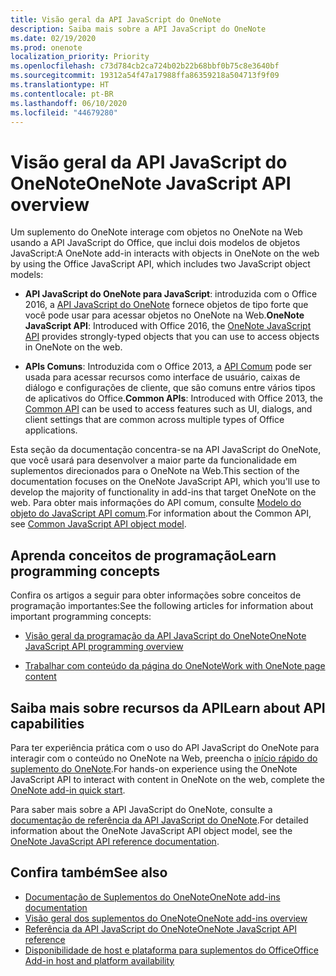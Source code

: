 ```yaml
---
title: Visão geral da API JavaScript do OneNote
description: Saiba mais sobre a API JavaScript do OneNote
ms.date: 02/19/2020
ms.prod: onenote
localization_priority: Priority
ms.openlocfilehash: c73d784cb2ca724b02b22b68bbf0b75c8e3640bf
ms.sourcegitcommit: 19312a54f47a17988ffa86359218a504713f9f09
ms.translationtype: HT
ms.contentlocale: pt-BR
ms.lasthandoff: 06/10/2020
ms.locfileid: "44679280"
---
```

# <a name="onenote-javascript-api-overview"></a><span data-ttu-id="3ce69-103">Visão geral da API JavaScript do OneNote</span><span class="sxs-lookup"><span data-stu-id="3ce69-103">OneNote JavaScript API overview</span></span>

<span data-ttu-id="3ce69-104">Um suplemento do OneNote interage com objetos no OneNote na Web usando a API JavaScript do Office, que inclui dois modelos de objetos JavaScript:</span><span class="sxs-lookup"><span data-stu-id="3ce69-104">A OneNote add-in interacts with objects in OneNote on the web by using the Office JavaScript API, which includes two JavaScript object models:</span></span>

* <span data-ttu-id="3ce69-105">**API JavaScript do OneNote para JavaScript**: introduzida com o Office 2016, a [API JavaScript do OneNote](/javascript/api/onenote) fornece objetos de tipo forte que você pode usar para acessar objetos no OneNote na Web.</span><span class="sxs-lookup"><span data-stu-id="3ce69-105">**OneNote JavaScript API**: Introduced with Office 2016, the [OneNote JavaScript API](/javascript/api/onenote) provides strongly-typed objects that you can use to access objects in OneNote on the web.</span></span> 

* <span data-ttu-id="3ce69-106">**APIs Comuns**: Introduzida com o Office 2013, a [API Comum](/javascript/api/office) pode ser usada para acessar recursos como interface de usuário, caixas de diálogo e configurações de cliente, que são comuns entre vários tipos de aplicativos do Office.</span><span class="sxs-lookup"><span data-stu-id="3ce69-106">**Common APIs**: Introduced with Office 2013, the [Common API](/javascript/api/office) can be used to access features such as UI, dialogs, and client settings that are common across multiple types of Office applications.</span></span>

<span data-ttu-id="3ce69-107">Esta seção da documentação concentra-se na API JavaScript do OneNote, que você usará para desenvolver a maior parte da funcionalidade em suplementos direcionados para o OneNote na Web.</span><span class="sxs-lookup"><span data-stu-id="3ce69-107">This section of the documentation focuses on the OneNote JavaScript API, which you'll use to develop the majority of functionality in add-ins that target OneNote on the web.</span></span> <span data-ttu-id="3ce69-108">Para obter mais informações do API comum, consulte [Modelo do objeto do JavaScript API comum](../../develop/office-javascript-api-object-model.md).</span><span class="sxs-lookup"><span data-stu-id="3ce69-108">For information about the Common API, see [Common JavaScript API object model](../../develop/office-javascript-api-object-model.md).</span></span> 

## <a name="learn-programming-concepts"></a><span data-ttu-id="3ce69-109">Aprenda conceitos de programação</span><span class="sxs-lookup"><span data-stu-id="3ce69-109">Learn programming concepts</span></span>

<span data-ttu-id="3ce69-110">Confira os artigos a seguir para obter informações sobre conceitos de programação importantes:</span><span class="sxs-lookup"><span data-stu-id="3ce69-110">See the following articles for information about important programming concepts:</span></span>

- [<span data-ttu-id="3ce69-111">Visão geral da programação da API JavaScript do OneNote</span><span class="sxs-lookup"><span data-stu-id="3ce69-111">OneNote JavaScript API programming overview</span></span>](../../onenote/onenote-add-ins-programming-overview.md)

- [<span data-ttu-id="3ce69-112">Trabalhar com conteúdo da página do OneNote</span><span class="sxs-lookup"><span data-stu-id="3ce69-112">Work with OneNote page content</span></span>](../../onenote/onenote-add-ins-page-content.md)

## <a name="learn-about-api-capabilities"></a><span data-ttu-id="3ce69-113">Saiba mais sobre recursos da API</span><span class="sxs-lookup"><span data-stu-id="3ce69-113">Learn about API capabilities</span></span>

<span data-ttu-id="3ce69-114">Para ter experiência prática com o uso do API JavaScript do OneNote para interagir com o conteúdo no OneNote na Web, preencha o [início rápido do suplemento do OneNote](../../quickstarts/onenote-quickstart.md).</span><span class="sxs-lookup"><span data-stu-id="3ce69-114">For hands-on experience using the OneNote JavaScript API to interact with content in OneNote on the web, complete the [OneNote add-in quick start](../../quickstarts/onenote-quickstart.md).</span></span> 

<span data-ttu-id="3ce69-115">Para saber mais sobre a API JavaScript do OneNote, consulte a [documentação de referência da API JavaScript do OneNote](/javascript/api/onenote).</span><span class="sxs-lookup"><span data-stu-id="3ce69-115">For detailed information about the OneNote JavaScript API object model, see the [OneNote JavaScript API reference documentation](/javascript/api/onenote).</span></span>

## <a name="see-also"></a><span data-ttu-id="3ce69-116">Confira também</span><span class="sxs-lookup"><span data-stu-id="3ce69-116">See also</span></span>

- [<span data-ttu-id="3ce69-117">Documentação de Suplementos do OneNote</span><span class="sxs-lookup"><span data-stu-id="3ce69-117">OneNote add-ins documentation</span></span>](../../onenote/index.yml)
- [<span data-ttu-id="3ce69-118">Visão geral dos suplementos do OneNote</span><span class="sxs-lookup"><span data-stu-id="3ce69-118">OneNote add-ins overview</span></span>](../../onenote/onenote-add-ins-programming-overview.md)
- [<span data-ttu-id="3ce69-119">Referência da API JavaScript do OneNote</span><span class="sxs-lookup"><span data-stu-id="3ce69-119">OneNote JavaScript API reference</span></span>](/javascript/api/onenote)
- [<span data-ttu-id="3ce69-120">Disponibilidade de host e plataforma para suplementos do Office</span><span class="sxs-lookup"><span data-stu-id="3ce69-120">Office Add-in host and platform availability</span></span>](../../overview/office-add-in-availability.md)

